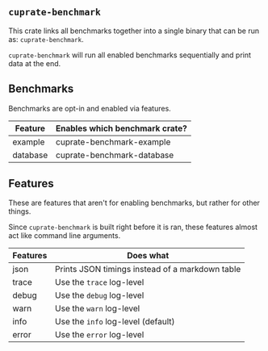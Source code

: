 ## `cuprate-benchmark`
This crate links all benchmarks together into a single binary that can be run as: `cuprate-benchmark`.

`cuprate-benchmark` will run all enabled benchmarks sequentially and print data at the end.

## Benchmarks
Benchmarks are opt-in and enabled via features.

| Feature  | Enables which benchmark crate? |
|----------|--------------------------------|
| example  | cuprate-benchmark-example      |
| database | cuprate-benchmark-database     |

## Features
These are features that aren't for enabling benchmarks, but rather for other things.

Since `cuprate-benchmark` is built right before it is ran,
these features almost act like command line arguments.

| Features | Does what |
|----------|-----------|
| json     | Prints JSON timings instead of a markdown table
| trace    | Use the `trace` log-level
| debug    | Use the `debug` log-level
| warn     | Use the `warn` log-level
| info     | Use the `info` log-level (default)
| error    | Use the `error` log-level